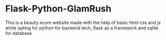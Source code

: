# Flask-Python-GlamRush
This is a beauty ecom website made with the help of basic html css and js while opting for python for backend tech, flask as a framework and sqlite for database
